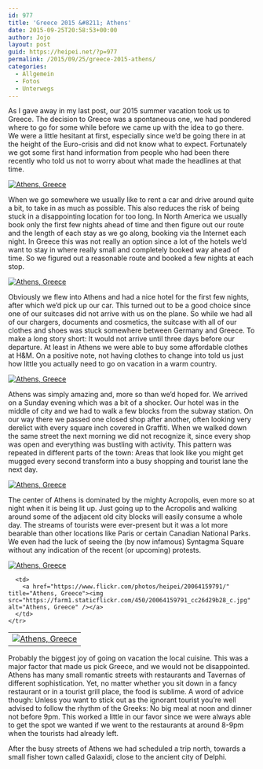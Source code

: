 ```yaml
---
id: 977
title: 'Greece 2015 &#8211; Athens'
date: 2015-09-25T20:58:53+00:00
author: Jojo
layout: post
guid: https://heipei.net/?p=977
permalink: /2015/09/25/greece-2015-athens/
categories:
  - Allgemein
  - Fotos
  - Unterwegs
---
```

As I gave away in my last post, our 2015 summer vacation took us to Greece. The decision to Greece was a spontaneous one, we had pondered where to go for some while before we came up with the idea to go there. We were a little hesitant at first, especially since we&#8217;d be going there in at the height of the Euro-crisis and did not know what to expect. Fortunately we got some first hand information from people who had been there recently who told us not to worry about what made the headlines at that time.

<div class="img aligncenter">
  <a href="https://www.flickr.com/photos/heipei/19901999291/" title="Athens, Greece"><img src="https://farm4.staticflickr.com/3689/19901999291_ef973d758a_b.jpg" alt="Athens, Greece" /></a>
</div>

When we go somewhere we usually like to rent a car and drive around quite a bit, to take in as much as possible. This also reduces the risk of being stuck in a disappointing location for too long. In North America we usually book only the first few nights ahead of time and then figure out our route and the length of each stay as we go along, booking via the Internet each night. In Greece this was not really an option since a lot of the hotels we&#8217;d want to stay in where really small and completely booked way ahead of time. So we figured out a reasonable route and booked a few nights at each stop.

<div class="img aligncenter">
  <a href="https://www.flickr.com/photos/heipei/19759556429/" title="Athens, Greece"><img src="https://farm1.staticflickr.com/296/19759556429_c4079fee12_b.jpg" alt="Athens, Greece" /></a>
</div>

Obviously we flew into Athens and had a nice hotel for the first few nights, after which we&#8217;d pick up our car. This turned out to be a good choice since one of our suitcases did not arrive with us on the plane. So while we had all of our chargers, documents and cosmetics, the suitcase with all of our clothes and shoes was stuck somewhere between Germany and Greece. To make a long story short: It would not arrive until three days before our departure. At least in Athens we were able to buy some affordable clothes at H&M. On a positive note, not having clothes to change into told us just how little you actually need to go on vacation in a warm country.

<div class="img aligncenter">
  <a href="https://www.flickr.com/photos/heipei/19758214930/" title="Athens, Greece"><img src="https://farm1.staticflickr.com/442/19758214930_38eb047d70_b.jpg" alt="Athens, Greece" /></a>
</div>

Athens was simply amazing and, more so than we&#8217;d hoped for. We arrived on a Sunday evening which was a bit of a shocker. Our hotel was in the middle of city and we had to walk a few blocks from the subway station. On our way there we passed one closed shop after another, often looking very derelict with every square inch covered in Graffiti. When we walked down the same street the next morning we did not recognize it, since every shop was open and everything was bustling with activity. This pattern was repeated in different parts of the town: Areas that look like you might get mugged every second transform into a busy shopping and tourist lane the next day.

<div class="img aligncenter">
  <a href="https://www.flickr.com/photos/heipei/19323592584/" title="Athens, Greece"><img src="https://farm1.staticflickr.com/357/19323592584_f7d650b12a_b.jpg" alt="Athens, Greece" /></a>
</div>

The center of Athens is dominated by the mighty Acropolis, even more so at night when it is being lit up. Just going up to the Acropolis and walking around some of the adjacent old city blocks will easily consume a whole day. The streams of tourists were ever-present but it was a lot more bearable than other locations like Paris or certain Canadian National Parks. We even had the luck of seeing the (by now infamous) Syntagma Square without any indication of the recent (or upcoming) protests.

<div class="img aligncenter">
  <a href="https://www.flickr.com/photos/heipei/20014423182/" title="Athens, Greece"><img src="https://farm4.staticflickr.com/3702/20014423182_614d0dba95_b.jpg" alt="Athens, Greece" /></a>
</div>

<div class="img aligncenter">
  <table>
    <tr>
      <td>
        <a href="https://www.flickr.com/photos/heipei/19983885172/" title="Athens, Greece"><img src="https://farm1.staticflickr.com/528/19983885172_88b5f342ba_c.jpg" alt="Athens, Greece" /></a>
      </td>
      
      <td>
        <a href="https://www.flickr.com/photos/heipei/20064159791/" title="Athens, Greece"><img src="https://farm1.staticflickr.com/450/20064159791_cc26d29b28_c.jpg" alt="Athens, Greece" /></a>
      </td>
    </tr>
  </table>
</div>

Probably the biggest joy of going on vacation the local cuisine. This was a major factor that made us pick Greece, and we would not be disappointed. Athens has many small romantic streets with restaurants and Tavernas of different sophistication. Yet, no matter whether you sit down in a fancy restaurant or in a tourist grill place, the food is sublime. A word of advice though: Unless you want to stick out as the ignorant tourist you&#8217;re well advised to follow the rhythm of the Greeks: No big meal at noon and dinner not before 9pm. This worked a little in our favor since we were always able to get the spot we wanted if we went to the restaurants at around 8-9pm when the tourists had already left.

After the busy streets of Athens we had scheduled a trip north, towards a small fisher town called Galaxidi, close to the ancient city of Delphi.